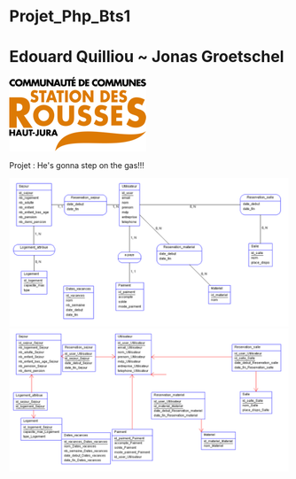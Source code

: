 # Projet_Php_Bts1
# Edouard Quilliou ~ Jonas Groetschel

![](./Images/Logo-les-rousses.png)


Projet : He's gonna step on the gas!!!


![](./MCD.png)
![](./MPD.png)

